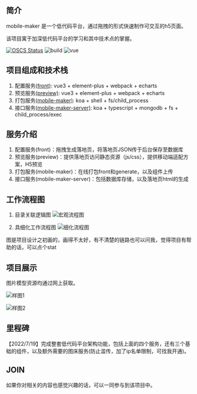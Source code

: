 ## 简介

mobile-maker 是一个低代码平台，通过拖拽的形式快速制作可交互的h5页面。

该项目寓于加深低代码平台的学习和其中技术点的掌握。  

[![OSCS Status](https://www.oscs1024.com/platform/badge/iamwhj/mobile-maker-server.svg?size=small)](https://www.oscs1024.com/project/iamwhj/mobile-maker-server?ref=badge_small) ![build](https://img.shields.io/github/license/iamwhj/mobile-maker) ![vue](https://img.shields.io/github/languages/top/iamwhj/mobile-maker)

## 项目组成和技术栈

1. 配置服务[(front)](https://github.com/iamwhj/mobile-maker/tree/master/packages/front): vue3 + element-plus + webpack + echarts
2. 预览服务[(preview)](https://github.com/iamwhj/mobile-maker/tree/master/packages/generate): vue3 + element-plus + webpack + echarts
3. 打包服务[(mobile-maker)](https://github.com/iamwhj/mobile-maker): koa + shell + fs/child_process
4. 接口服务[(mobile-maker-server)](https://github.com/iamwhj/mobile-maker-server): koa + typescript + mongodb + fs + child_process/exec

## 服务介绍

1. 配置服务(front)：拖拽生成落地页，将落地页JSON传于后台保存至数据库
2. 预览服务(preview)：提供落地页访问静态资源（js/css），提供移动端适配方案，H5预览
3. 打包服务(mobile-maker)：在线打包front和generate，以及组件上传
4. 接口服务(mobile-maker-server)：包括数据库存储，以及落地页html的生成

## 工作流程图

1. 目录关联逻辑图
![宏观流程图](http://121.37.148.236:3301/image/upload_dd8998d639c6ca84eb4156cdda9e02ba.jpg)

2. 具细化工作流程图
![细化流程图](http://121.37.148.236:3301/image/upload_79e3455c3d126b02e7eaef6d7874b2ff.jpg)  

图是项目设计之初画的，画得不太好，有不清楚的链路也可以问我，觉得项目有帮助的话，可以点个stat

## 项目展示

图片模型资源均通过网上获取。

![样图1](https://s1.ax1x.com/2022/07/05/jtvfAJ.jpg)

![样图2](https://s1.ax1x.com/2022/07/05/jtvjNd.jpg)

## 里程碑

【2022/7/19】完成整套低代码平台架构功能，包括上面的四个服务，还有三个基础的组件，以及额外需要的图床服务(防止滥传，加了ip名单限制，可找我开通)。  

## JOIN

如果你对相关的内容也感觉兴趣的话，可以一同参与到该项目中。
